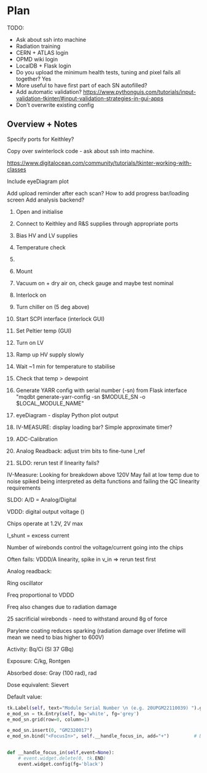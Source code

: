 # Plan

TODO:
- Ask about ssh into machine 
- Radiation training 
- CERN + ATLAS login 
- OPMD wiki login 
- LocalDB + Flask login
- Do you upload the minimum health tests, tuning and pixel fails all together? Yes
- More useful to have first part of each SN autofilled?
- Add automatic validation? <https://www.pythonguis.com/tutorials/input-validation-tkinter/#input-validation-strategies-in-gui-apps>
- Don't overwrite existing config

## Overview + Notes

Specify ports for Keithley?

Copy over swinterlock code - ask about ssh into machine. 

<https://www.digitalocean.com/community/tutorials/tkinter-working-with-classes>

Include eyeDiagram plot

Add upload reminder after each scan?
How to add progress bar/loading screen
Add analysis backend?

1) Open and initialise
2) Connect to Keithley and R&S supplies through appropriate ports
3) Bias HV and LV supplies 
4) Temperature check
5) 


1) Mount 
2) Vacuum on + dry air on, check gauge and maybe test nominal
3) Interlock on 
4) Turn chiller on (5 deg above)
5) Start SCPI interface (interlock GUI)
6) Set Peltier temp (GUI)
7) Turn on LV
8) Ramp up HV supply slowly
9) Wait ~1 min for temperature to stabilise 
10) Check that temp > dewpoint 

11) Generate YARR config with serial number (-sn) from Flask interface
    "mqdbt generate-yarr-config -sn $MODULE_SN -o $LOCAL_MODULE_NAME"
12) eyeDiagram - display Python plot output 
13) IV-MEASURE: display loading bar? Simple approximate timer? 
14) ADC-Calibration
15) Analog Readback: adjust trim bits to fine-tune I_ref
15) SLDO: rerun test if linearity fails? 

IV-Measure:
Looking for breakdown above 120V
May fail at low temp due to noise spiked being interpreted as delta functions and failing the QC linearity requirements

SLDO:
A/D = Analog/Digital

VDDD: digital output voltage ()

Chips operate at 1.2V, 2V max

I_shunt = excess current 

Number of wirebonds control the voltage/current going into the chips

Often fails: VDDD/A linearity, spike in v_in => rerun test first 

Analog readback:

Ring oscillator 

Freq proportional to VDDD

Freq also changes due to radiation damage 

25 sacrificial wirebonds - need to withstand around 8g of force 

Parylene coating reduces sparking (radiation damage over lifetime will mean we need to bias higher to 600V)

Activity: Bq/Ci (SI 37 GBq)

Exposure: C/kg, Rontgen 

Absorbed dose: Gray (100 rad), rad

Dose equivalent: Sievert


Default value:
```python
tk.Label(self, text="Module Serial Number \n (e.g. 20UPGM22110039) ").grid(row=0)
e_mod_sn = tk.Entry(self, bg='white', fg='grey')
e_mod_sn.grid(row=0, column=1)

e_mod_sn.insert(0, "GM2320017")
e_mod_sn.bind("<FocusIn>", self.__handle_focus_in, add="+")         # Delete default text on click


def __handle_focus_in(self,event=None):
    # event.widget.delete(0, tk.END)
    event.widget.config(fg='black')
    
    
```